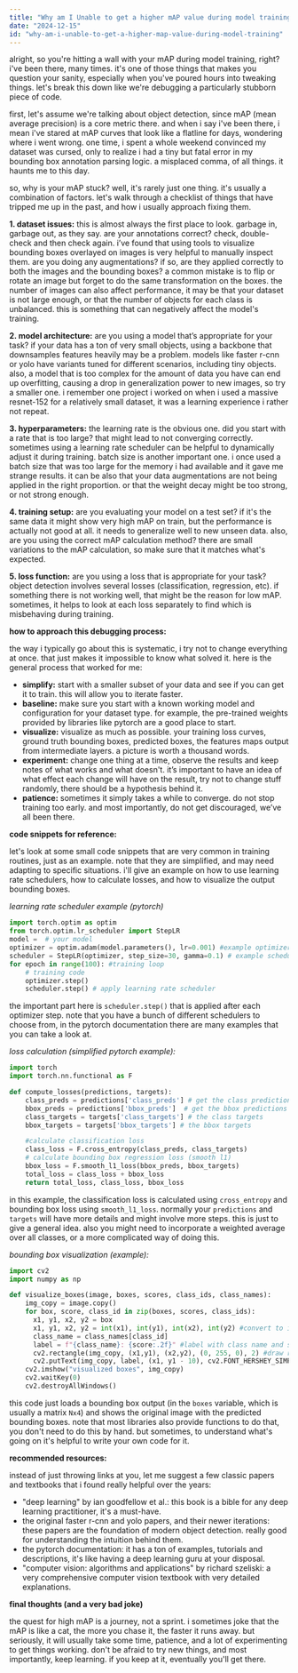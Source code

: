 ```yaml
---
title: "Why am I Unable to get a higher mAP value during model training?"
date: "2024-12-15"
id: "why-am-i-unable-to-get-a-higher-map-value-during-model-training"
---
```


alright, so you're hitting a wall with your mAP during model training, right? i've been there, many times. it's one of those things that makes you question your sanity, especially when you've poured hours into tweaking things. let's break this down like we're debugging a particularly stubborn piece of code.

first, let's assume we're talking about object detection, since mAP (mean average precision) is a core metric there. and when i say i've been there, i mean i've stared at mAP curves that look like a flatline for days, wondering where i went wrong. one time, i spent a whole weekend convinced my dataset was cursed, only to realize i had a tiny but fatal error in my bounding box annotation parsing logic. a misplaced comma, of all things. it haunts me to this day.

so, why is your mAP stuck? well, it's rarely just one thing. it's usually a combination of factors. let's walk through a checklist of things that have tripped me up in the past, and how i usually approach fixing them.

**1. dataset issues:** this is almost always the first place to look. garbage in, garbage out, as they say. are your annotations correct? check, double-check and then check again. i’ve found that using tools to visualize bounding boxes overlayed on images is very helpful to manually inspect them. are you doing any augmentations? if so, are they applied correctly to both the images and the bounding boxes? a common mistake is to flip or rotate an image but forget to do the same transformation on the boxes. the number of images can also affect performance, it may be that your dataset is not large enough, or that the number of objects for each class is unbalanced. this is something that can negatively affect the model's training.

**2. model architecture:** are you using a model that’s appropriate for your task? if your data has a ton of very small objects, using a backbone that downsamples features heavily may be a problem. models like faster r-cnn or yolo have variants tuned for different scenarios, including tiny objects. also, a model that is too complex for the amount of data you have can end up overfitting, causing a drop in generalization power to new images, so try a smaller one. i remember one project i worked on when i used a massive resnet-152 for a relatively small dataset, it was a learning experience i rather not repeat.

**3. hyperparameters:** the learning rate is the obvious one. did you start with a rate that is too large? that might lead to not converging correctly. sometimes using a learning rate scheduler can be helpful to dynamically adjust it during training. batch size is another important one. i once used a batch size that was too large for the memory i had available and it gave me strange results. it can be also that your data augmentations are not being applied in the right proportion. or that the weight decay might be too strong, or not strong enough.

**4. training setup:** are you evaluating your model on a test set? if it's the same data it might show very high mAP on train, but the performance is actually not good at all. it needs to generalize well to new unseen data. also, are you using the correct mAP calculation method? there are small variations to the mAP calculation, so make sure that it matches what's expected.

**5. loss function:** are you using a loss that is appropriate for your task? object detection involves several losses (classification, regression, etc). if something there is not working well, that might be the reason for low mAP. sometimes, it helps to look at each loss separately to find which is misbehaving during training.

**how to approach this debugging process:**

the way i typically go about this is systematic, i try not to change everything at once. that just makes it impossible to know what solved it. here is the general process that worked for me:

*   **simplify:** start with a smaller subset of your data and see if you can get it to train. this will allow you to iterate faster.
*   **baseline:** make sure you start with a known working model and configuration for your dataset type. for example, the pre-trained weights provided by libraries like pytorch are a good place to start.
*   **visualize:** visualize as much as possible. your training loss curves, ground truth bounding boxes, predicted boxes, the features maps output from intermediate layers. a picture is worth a thousand words.
*   **experiment:** change one thing at a time, observe the results and keep notes of what works and what doesn't. it’s important to have an idea of what effect each change will have on the result, try not to change stuff randomly, there should be a hypothesis behind it.
*   **patience:** sometimes it simply takes a while to converge. do not stop training too early. and most importantly, do not get discouraged, we’ve all been there.

**code snippets for reference:**

let's look at some small code snippets that are very common in training routines, just as an example. note that they are simplified, and may need adapting to specific situations. i'll give an example on how to use learning rate schedulers, how to calculate losses, and how to visualize the output bounding boxes.

*learning rate scheduler example (pytorch)*

```python
import torch.optim as optim
from torch.optim.lr_scheduler import StepLR
model =  # your model
optimizer = optim.adam(model.parameters(), lr=0.001) #example optimizer
scheduler = StepLR(optimizer, step_size=30, gamma=0.1) # example scheduler
for epoch in range(100): #training loop
    # training code
    optimizer.step()
    scheduler.step() # apply learning rate scheduler
```

the important part here is `scheduler.step()` that is applied after each optimizer step. note that you have a bunch of different schedulers to choose from, in the pytorch documentation there are many examples that you can take a look at.

*loss calculation (simplified pytorch example):*

```python
import torch
import torch.nn.functional as F

def compute_losses(predictions, targets):
    class_preds = predictions['class_preds'] # get the class predictions
    bbox_preds = predictions['bbox_preds']  # get the bbox predictions
    class_targets = targets['class_targets'] # the class targets
    bbox_targets = targets['bbox_targets'] # the bbox targets

    #calculate classification loss
    class_loss = F.cross_entropy(class_preds, class_targets)
    # calculate bounding box regression loss (smooth l1)
    bbox_loss = F.smooth_l1_loss(bbox_preds, bbox_targets)
    total_loss = class_loss + bbox_loss
    return total_loss, class_loss, bbox_loss
```

in this example, the classification loss is calculated using `cross_entropy` and bounding box loss using `smooth_l1_loss`. normally your `predictions` and `targets` will have more details and might involve more steps. this is just to give a general idea. also you might need to incorporate a weighted average over all classes, or a more complicated way of doing this.

*bounding box visualization (example):*

```python
import cv2
import numpy as np

def visualize_boxes(image, boxes, scores, class_ids, class_names):
    img_copy = image.copy()
    for box, score, class_id in zip(boxes, scores, class_ids):
      x1, y1, x2, y2 = box
      x1, y1, x2, y2 = int(x1), int(y1), int(x2), int(y2) #convert to integers
      class_name = class_names[class_id]
      label = f"{class_name}: {score:.2f}" #label with class name and score
      cv2.rectangle(img_copy, (x1,y1), (x2,y2), (0, 255, 0), 2) #draw rectagle
      cv2.putText(img_copy, label, (x1, y1 - 10), cv2.FONT_HERSHEY_SIMPLEX, 0.5, (0, 255, 0), 2) # draw label
    cv2.imshow("visualized boxes", img_copy)
    cv2.waitKey(0)
    cv2.destroyAllWindows()
```

this code just loads a bounding box output (in the `boxes` variable, which is usually a matrix `Nx4`) and shows the original image with the predicted bounding boxes. note that most libraries also provide functions to do that, you don't need to do this by hand. but sometimes, to understand what's going on it's helpful to write your own code for it.

**recommended resources:**

instead of just throwing links at you, let me suggest a few classic papers and textbooks that i found really helpful over the years:

*   "deep learning" by ian goodfellow et al.: this book is a bible for any deep learning practitioner, it's a must-have.
*   the original faster r-cnn and yolo papers, and their newer iterations: these papers are the foundation of modern object detection. really good for understanding the intuition behind them.
*   the pytorch documentation: it has a ton of examples, tutorials and descriptions, it's like having a deep learning guru at your disposal.
*   "computer vision: algorithms and applications" by richard szeliski: a very comprehensive computer vision textbook with very detailed explanations.

**final thoughts (and a very bad joke)**

the quest for high mAP is a journey, not a sprint. i sometimes joke that the mAP is like a cat, the more you chase it, the faster it runs away. but seriously, it will usually take some time, patience, and a lot of experimenting to get things working. don't be afraid to try new things, and most importantly, keep learning. if you keep at it, eventually you'll get there.
